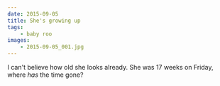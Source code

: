 ```yaml
---
date: 2015-09-05
title: She's growing up
tags:
    - baby roo
images:
    - 2015-09-05_001.jpg
---
```

I can't believe how old she looks already. She was 17 weeks on Friday, where _has_ the time gone?